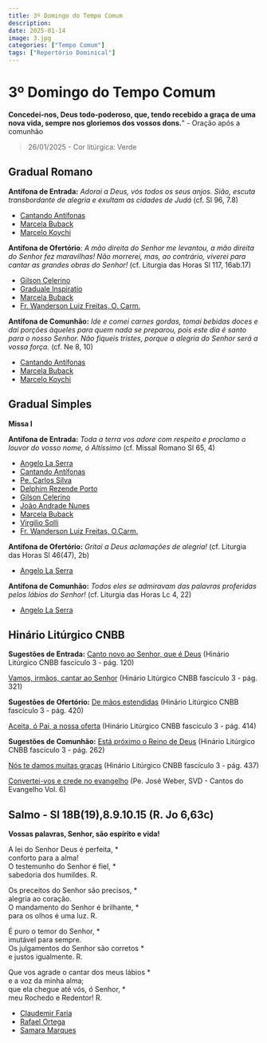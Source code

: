 ```yaml
---
title: 3º Domingo do Tempo Comum
description: 
date: 2025-01-14
image: 3.jpg
categories: ["Tempo Comum"]
tags: ["Repertório Dominical"]
---
```

# 3º Domingo do Tempo Comum

**Concedei-nos, Deus todo-poderoso, que, tendo recebido a graça de uma nova vida, sempre nos gloriemos dos vossos dons.**" - Oração após a comunhão

> 26/01/2025 - Cor litúrgica: Verde


## Gradual Romano
**Antífona de Entrada:** _Adorai a Deus, vós todos os seus anjos. Sião, escuta transbordante de alegria e exultam as cidades de Judá_ (cf. Sl 96, 7.8)
- [Cantando Antífonas](https://youtu.be/K99iRjes7A8?si=_SHUnrFXChtYAPrY)
- [Marcela Buback](https://youtu.be/dNOibji8GWs?si=-tFJ5vJmFlf4iWR6)
- [Marcelo Koychi](https://youtu.be/FbRxTSQa4w8?si=seszZN11yWviyc5r)


<!--
- Ano A e B
**Antífona de Entrada**: _Junto ao mar da Galileia, viu o Senhor dois irmãos: Pedro e André, que pescavam. Ele os chamou: “Vinde comigo; eu vos farei, de hoje em diante, pescadores de homens”._ (cf. Missal Romano Mt 4, 18.19)
- [Pe. Carlos Silva](https://youtu.be/1xdrh-zonvo)
- [Delphim Rezende Porto e Pe. José Weber, SVD](https://youtu.be/i3N3k3WthC8)
- [Gilson Celerino](https://youtu.be/G-Pzi4QtegI)
- [Marcela Buback](https://youtu.be/CSzr27BgWt0)
-->

**Antífona de Ofertório**: _A mão direita do Senhor me levantou, a mão direita do Senhor fez maravilhas! Não morrerei, mas, ao contrário, viverei para cantar as grandes obras do Senhor!_ (cf. Liturgia das Horas Sl 117, 16ab.17)
- [Gilson Celerino](https://youtu.be/ZBHK1jNra5Q?si=qLO0PUkYaW0-Irdd)
- [Graduale Inspiratio](https://youtu.be/tTLLJnd4do4?si=p24tUJ_Gym1Nnuhk)
- [Marcela Buback](https://youtu.be/3U-4N3DwKlw)
- [Fr. Wanderson Luiz Freitas, O. Carm.](https://youtu.be/5PjrnIzspVI?si=TJ0EKQ0MGs1aZes1)

**Antífona de Comunhão:** _Ide e comei carnes gordas, tomai bebidas doces e dai porções àqueles para quem nada se preparou, pois este dia é santo para o nosso Senhor. Não fiqueis tristes, porque a alegria do Senhor será a vossa força._ (cf. Ne 8, 10)
- [Cantando Antífonas](https://youtu.be/CRgWDt05_KM?si=7uO6GViFDAhitIPC)
- [Marcela Buback](https://youtu.be/5tWpm_-vZqk?si=UWoc-Axiw7YARHDt)
- [Marcelo Koychi](https://youtu.be/a3LveDNSquI?si=9DGg8VhizQ3Aem6J)


<!--
- Ano A e B
**Antífona de Comunhão**: _Vinde comigo; eu vos farei, de hoje em diante, pescadores de homens. Eles, imediatamente, deixaram as redes e o seguiram._ (cf. Missal Romano Mt 4, 19; Bíblia CNBB Mt 4, 20)
- [Gilson Celerino](https://youtu.be/q70nXRed00g)
- [Marcela Buback](https://youtu.be/VTzrdOH9tMY)
-->

## Gradual Simples

**Missa I**

**Antífona de Entrada:** _Toda a terra vos adore com respeito e proclamo o louvor do vosso nome, ó Altíssimo_ (cf. Missal Romano Sl 65, 4)
- [Angelo La Serra](https://youtu.be/Mr6WYcYTquE)
- [Cantando Antífonas](https://youtu.be/C8wcQ-1h80U)
- [Pe. Carlos Silva](https://youtu.be/SC3mmOtU_WU)
- [Delphim Rezende Porto](https://youtu.be/4Fk1SNadPKo)
- [Gilson Celerino](https://youtu.be/S4sjLQRl5ZI)
- [João Andrade Nunes](https://ocantonaliturgia.pt/obras/746/Toda-a-terra-Vos-adore-J-A-Nunes)
- [Marcela Buback](https://youtu.be/_vEwgtNtPg8)
- [Virgilio Solli](https://youtu.be/hCLY5dIOaC8)
- [Fr. Wanderson Luiz Freitas, O.Carm.](https://youtu.be/sgzYY9yk804)

**Antífona de Ofertório:** _Gritai a Deus aclamações de alegria!_ (cf. Liturgia das Horas Sl 46(47), 2b)
- [Angelo La Serra](https://youtu.be/p7l-pyandfQ)

**Antífona de Comunhão:** *Todos eles se admiravam das palavras proferidas pelos lábios do Senhor!* (cf. Liturgia das Horas Lc 4, 22)
- [Angelo La Serra](https://youtu.be/7iuD_MvBCr4)

## Hinário Litúrgico CNBB
**Sugestões de Entrada:**
[Canto novo ao Senhor, que é Deus](https://youtu.be/-d0h4VFlpuQ)
(Hinário Litúrgico CNBB fascículo 3 - pág. 120)

[Vamos, irmãos, cantar ao Senhor](https://youtu.be/e1RARXhCkBU)
(Hinário Litúrgico CNBB fascículo 3 - pág. 321)

**Sugestões de Ofertório:**
[De mãos estendidas](https://youtu.be/qVM-dutm_As?si=xJ-mdhbMQP2pr4hV)
(Hinário Litúrgico CNBB fascículo 3 - pág. 420)

[Aceita, ó Pai, a nossa oferta](https://1drv.ms/u/s!AtE1n6ZIXolwkqUXbsuJ7zjHBj_d2Q)
(Hinário Litúrgico CNBB fascículo 3 - pág. 414)

**Sugestões de Comunhão:**
[Está próximo o Reino de Deus](https://youtu.be/HiHFRLmK2mM?si=5Q95kBnTXGKCUL6D)
(Hinário Litúrgico CNBB fascículo 3 - pág. 262)

[Nós te damos muitas graças](https://youtu.be/FsGtmhw4cfY?si=zHCxAnNZwIlLFb23)
(Hinário Litúrgico CNBB fascículo 3 - pág. 437)

[Convertei-vos e crede no evangelho](https://youtu.be/gaiRe_ZwnpA?si=9xJQdvl3Iup7qssu)
(Pe. José Weber, SVD - Cantos do Evangelho Vol. 6)

<!--
## Ano A
### Salmo - Sl 26(27),1.4.13-14 (R.1a.1c)

**R.:** **O Senhor é minha luz e salvação. O Senhor é a proteção da minha vida.**

O Senhor é minha luz e salvação;*
de quem eu terei medo?
O Senhor é a proteção da minha vida;*
perante quem eu tremerei? R.

Ao Senhor eu peço apenas uma coisa,*
e é só isto que eu desejo:
habitar no santuário do Senhor*
por toda a minha vida;
saborear a suavidade do Senhor*
e contemplá-lo no seu templo. R.

Sei que a bondade do Senhor eu hei de ver*
na terra dos viventes.
Espera no Senhor e tem coragem,*
espera no Senhor! R.

- [Ir. Miria T. Kolling](https://youtu.be/VS5o0geC9Ok)
- [Paulo Neto](https://youtu.be/wP5s-nhkBQI?t=41)


## Ano B
### Salmo - Sl 24(25),4ab-5ab.6-7bc.8-9 (R. 4a.5a)
**R.:  Mostrai-me, ó Senhor, vossos caminhos, vossa verdade me oriente e me conduza!**

Mostrai-me, ó Senhor, vossos caminhos, \*
e fazei-me conhecer a vossa estrada!
Vossa verdade me oriente e me conduza, \*
porque sois o Deus da minha salvação. R.

Recordai, Senhor meu Deus, vossa ternura \*
e a vossa compaixão que são eternas!
De mim lembrai-vos, porque sois misericórdia \*
e sois bondade sem limites, ó Senhor! R.

O Senhor é piedade e retidão, \*
e reconduz ao bom caminho os pecadores.
Ele dirige os humildes na justiça, \*
e aos pobres ele ensina o seu caminho. R.

- [Arautos do Evangelho](https://youtu.be/Kcva10UzFcM?si=xuA90azaMeB7-2Ak)
- [Virgilio Solli](https://youtu.be/DNiluBP-SzM?si=-uQJqJiNOs_8ZFWF)
- [Pe. José Weber, SVD](https://youtu.be/qqGdGsxKVf4?si=vYl5gzKdJdEnSozJ)
-->

## Salmo - Sl 18B(19),8.9.10.15 (R. Jo 6,63c)

**Vossas palavras, Senhor, são espírito e vida!**

A lei do Senhor Deus é perfeita, \* <br />
conforto para a alma!<br />
O testemunho do Senhor é fiel, \*<br />
sabedoria dos humildes. R.<br />

Os preceitos do Senhor são precisos, \*<br />
alegria ao coração.<br />
O mandamento do Senhor é brilhante, \*<br />
para os olhos é uma luz. R.<br />

É puro o temor do Senhor, \*<br />
imutável para sempre.<br />
Os julgamentos do Senhor são corretos \*<br />
e justos igualmente. R.<br />

Que vos agrade o cantar dos meus lábios \*<br />
e a voz da minha alma;<br />
que ela chegue até vós, ó Senhor, \*<br />
meu Rochedo e Redentor! R.<br />
- [Claudemir Faria](https://youtu.be/LEMmDumdIXY?si=WKDHm-opuyaf35xd)
- [Rafael Ortega](https://youtu.be/0SbE2Mbhh3Y?si=FrNWt2iujn3Mg8xx)
- [Samara Marques](https://youtu.be/CU1sLyGgrvc?si=sCR7EJw6JXZPSgJ_)
